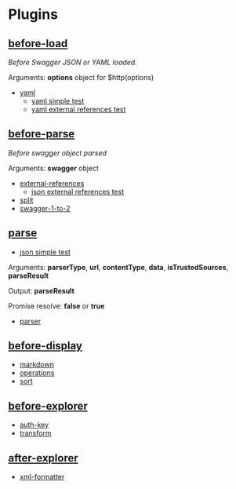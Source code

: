 # Plugins

## [before-load](./before-load)

_Before Swagger JSON or YAML loaded._

Arguments: **options** object for $http(options)

* [yaml](./before-load/yaml.js)
    * [yaml simple test](../#?url=../test/fixtures/openapi-specification/yaml/petstore.yaml)
    * [yaml external references test](../#?url=../test/fixtures/openapi-specification/yaml/petstore-separate/spec/swagger.yaml)

## [before-parse](./before-parse)

_Before swagger object parsed_

Arguments: **swagger** object

* [external-references](./before-parse/external-references.js)
    * [json external references test](../#?url=../test/fixtures/openapi-specification/json/petstore-separate/spec/swagger.json)
* [split](./before-parse/split.js)
* [swagger-1-to-2](./before-parse/swagger-1-to-2.js)

## [parse](./parse)

* [json simple test](../#?url=../test/fixtures/openapi-specification/json/uber.json)

Arguments: **parserType**, **url**, **contentType**, **data**, **isTrustedSources**, **parseResult**

Output: **parseResult**

Promise resolve: **false** or **true**

* [parser](./parse/parser.js)

## [before-display](./before-display)

* [markdown](./before-display/markdown.js)
* [operations](./before-display/operations.js)
* [sort](./before-display/sort.js)

## [before-explorer](./before-explorer)

* [auth-key](./before-explorer/auth-key.js)
* [transform](./before-explorer/transform.js)

## [after-explorer](./after-explorer)

* [xml-formatter](./after-explorer/xml-formatter.js)
